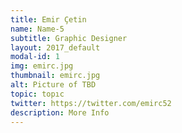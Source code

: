 ```yaml
---
title: Emir Çetin
name: Name-5
subtitle: Graphic Designer
layout: 2017_default
modal-id: 1
img: emirc.jpg
thumbnail: emirc.jpg
alt: Picture of TBD
topic: topıc
twitter: https://twitter.com/emirc52
description: More Info
---
```

